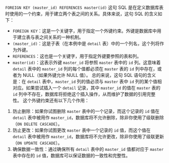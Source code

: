`FOREIGN KEY (master_id) REFERENCES master(id)` 这句 SQL 是在定义数据库表时使用的一个约束，用于建立两个表之间的关系。具体来说，这句 SQL 的含义如下：

- `FOREIGN KEY`：这是一个关键字，用于指定一个外键约束。外键是数据库中用于建立表与表之间关系的一种机制。
- `(master_id)`：这是子表（在本例中是 `detail` 表）中的一个列名，这个列将作为外键。
- `REFERENCES`：这也是一个关键字，用于指定外键要参照的表和列。
- `master(id)`：这表示外键 `master_id` 将参照 `master` 表中的 `id` 列。这意味着 `detail` 表中的 `master_id` 列的每个值都必须在 `master` 表的 `id` 列中存在，或者为 NULL（如果外键允许 NULL 值）。
  总的来说，这句 SQL 语句的含义是：在 `detail` 表中，`master_id` 列的值必须与 `master` 表中 `id` 列的某个值相对应。如果尝试插入一个 `detail` 记录，其中 `master_id` 的值在 `master` 表的 `id` 列中不存在，数据库将拒绝这个插入操作，从而维护了数据的引用完整性。
  这个外键约束还有以下几个作用：

1. 防止删除：如果你试图删除 `master` 表中的一个记录，而这个记录的 `id` 值在 `detail` 表中被用作 `master_id`，数据库将不允许删除，除非你使用了级联删除（`ON DELETE CASCADE`）。
2. 防止更改：如果你试图更改 `master` 表中一个记录的 `id` 值，而这个值在 `detail` 表中被用作 `master_id`，数据库将不允许更改，除非你使用了级联更新（`ON UPDATE CASCADE`）。
3. 确保数据一致性：通过确保所有 `detail` 表中的 `master_id` 值都对应于 `master` 表中存在的 `id` 值，数据库可以保证数据的一致性和完整性。
